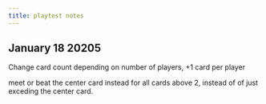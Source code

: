 ```yaml
---
title: playtest notes
---
```


## January 18 20205

Change card count depending on number of players, +1 card per player

meet or beat the center card instead for all cards above 2, instead of of just exceding the center card.  
